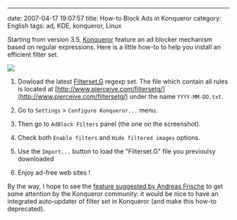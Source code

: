 ---
date: 2007-04-17 19:07:57
title: How-to Block Ads in Konqueror
category: English
tags: ad, KDE, konqueror, Linux

Starting from version 3.5, [Konqueror](http://www.konqueror.org) feature an ad blocker mechanism based on regular expressions. Here is a little how-to to help you install an efficient filter set.

![](/uploads/2007/konqueror-ad-block-filter1.png)

  1. Dowload the latest [Filterset.G](http://www.pierceive.com) regexp set. The file which contain all rules is located at [http://www.pierceive.com/filtersetg/](http://www.pierceive.com/filtersetg/) under the name `YYYY-MM-DD.txt`.

  2. Go to `Settings` > `Configure Konqueror...` menu.

  3. Then go to `AdBlock Filters` panel (the one on the screenshot).

  4. Check both `Enable filters` and `Hide filtered images` options.

  5. Use the `Import...` button to load the "Filterset.G" file you previoulsy downloaded

  6. Enjoy ad-free web sites !

By the way, I hope to see the [feature suggested by Andreas Frische](http://bugs.kde.org/show_bug.cgi?id=143495) to get some attention by the Konqueror community: it would be nice to have an integrated auto-updater of filter set in Konqueror (and make this how-to deprecated).
